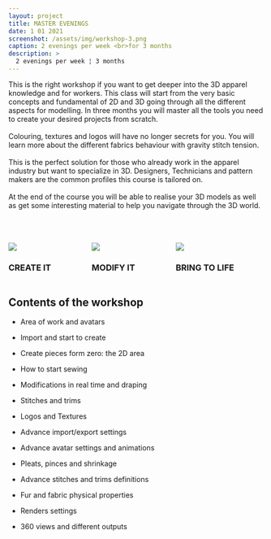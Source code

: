 ```yaml
---
layout: project
title: MASTER EVENINGS
date: 1 01 2021
screenshot: /assets/img/workshop-3.png
caption: 2 evenings per week <br>for 3 months
description: >
  2 evenings per week ¦ 3 months
---
```


This is the right workshop if you want to get deeper into the 3D apparel knowledge and for workers. This class will start from the very basic concepts and fundamental of 2D and 3D going through all the different aspects for modelling. In three months you will master all the tools you need to create your desired projects from scratch.
<br>
<br>
Colouring, textures and logos will have no longer secrets for you. You will learn more about the different fabrics behaviour with gravity stitch tension.
<br>
<br>
This is the perfect solution for those who already work in the apparel industry but want to specialize in 3D. Designers, Technicians and pattern makers are the common profiles this course is tailored on.
<br>
<br>
At the end of the course you will be able to realise your 3D models as well as get some interesting material to help you navigate through the 3D world.

<br>
<br>
<br>

<div class="columns">
  <div class="column column-1-3">
    <div class="project-card">
      <div class="project-card-img img">
        <img id="project-card-img" src="../../assets/img/hero-icon_create.png"/>
      </div>
      <h3 class="project-card-title">
        CREATE IT
      </h3>
    </div>
  </div>
  <div class="column column-1-3">
    <div class="project-card">
      <div class="project-card-img img">
        <img id="project-card-img" src="../../assets/img/hero-icon_modify.png"/>
      </div>
      <h3 class="project-card-title">
        MODIFY IT
      </h3>
    </div>
  </div>
  <div class="column column-1-3">
    <div class="project-card">
      <div class="project-card-img img">
        <img id="project-card-img" src="../../assets/img/hero-icon_life.png"/>
      </div>
      <h3 class="project-card-title">
        BRING TO LIFE
      </h3>
    </div>
  </div>
</div>

<h2>Contents of the workshop</h2>

* Area of work and avatars

* Import and start to create

* Create pieces form zero: the 2D area

* How to start sewing

* Modifications in real time and draping

* Stitches and trims

* Logos and Textures

* Advance import/export settings

* Advance avatar settings and animations

* Pleats, pinces and shrinkage

* Advance stitches and trims definitions

* Fur and fabric physical properties

* Renders settings

* 360 views and different outputs
